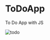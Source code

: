 # ToDoApp
To Do App with JS

![todo](https://user-images.githubusercontent.com/82964908/191102640-dc3d9f5f-4663-46a9-b002-e15cf877f38f.jpg)

